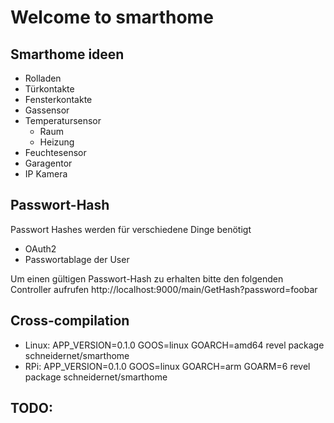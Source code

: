 # Welcome to smarthome

## Smarthome ideen
- Rolladen
- Türkontakte
- Fensterkontakte
- Gassensor
- Temperatursensor
    - Raum
    - Heizung
- Feuchtesensor
- Garagentor
- IP Kamera

## Passwort-Hash
Passwort Hashes werden für verschiedene Dinge benötigt
- OAuth2
- Passwortablage der User

Um einen gültigen Passwort-Hash zu erhalten bitte den folgenden Controller aufrufen
http://localhost:9000/main/GetHash?password=foobar


## Cross-compilation

- Linux:  APP_VERSION=0.1.0  GOOS=linux GOARCH=amd64 revel package schneidernet/smarthome
- RPi:    APP_VERSION=0.1.0  GOOS=linux GOARCH=arm GOARM=6 revel package schneidernet/smarthome

## TODO:
